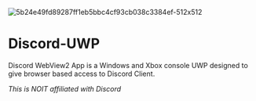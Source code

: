 ![5b24e49fd89287ff1eb5bbc4cf93cb038c3384ef-512x512](https://github.com/Misunderstood-Wookiee/Discord-UWP/assets/22002023/cedda54b-5712-4038-9d00-cafd48ab08fd)
# Discord-UWP
Discord WebView2 App is a Windows and Xbox console UWP designed to give browser based access to Discord Client.

_This is NOIT affiliated with Discord_
